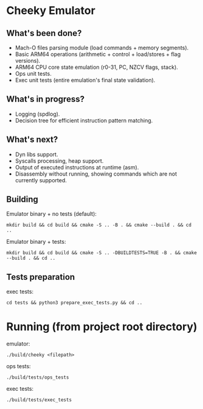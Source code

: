 # Cheeky Emulator

## What's been done? 
- Mach-O files parsing module (load commands + memory segments).
- Basic ARM64 operations (arithmetic + control + load/stores + flag versions).
- ARM64 CPU core state emulation (r0-31, PC, NZCV flags, stack).
- Ops unit tests.
- Exec unit tests (entire emulation's final state validation).

## What's in progress? 
- Logging (spdlog).
- Decision tree for efficient instruction pattern matching.

## What's next?
- Dyn libs support.
- Syscalls processing, heap support.
- Output of executed instructions at runtime (asm).
- Disassembly without running, showing commands which are not currently supported.

## Building 

Emulator binary + no tests (default):

`mkdir build && cd build && cmake -S .. -B . && cmake --build . && cd ..`

Emulator binary + tests:

`mkdir build && cd build && cmake -S .. -DBUILDTESTS=TRUE -B . && cmake --build . && cd ..`

## Tests preparation

exec tests: 

`cd tests && python3 prepare_exec_tests.py && cd ..`

# Running (from project root directory)

emulator:

`./build/cheeky <filepath>`

ops tests:

`./build/tests/ops_tests`

exec tests:

`./build/tests/exec_tests`